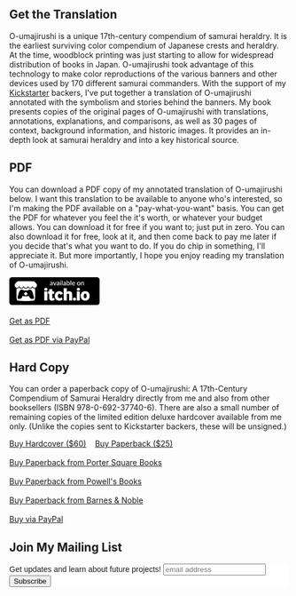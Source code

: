 ## Get the Translation

O-umajirushi is a unique 17th-century compendium of samurai heraldry. It is the earliest surviving color compendium of Japanese crests and heraldry. At the time, woodblock printing was just starting to allow for widespread distribution of books in Japan. O-umajirushi took advantage of this technology to make color reproductions of the various banners and other devices used by 170 different samurai commanders. With the support of my [Kickstarter](https://www.kickstarter.com/projects/xavid/o-umajirushi-17th-century-samurai-heraldry) backers, I've put together a translation of O-umajirushi annotated with the symbolism and stories behind the banners. My book presents copies of the original pages of O-umajirushi with translations, annotations, explanations, and comparisons, as well as 30 pages of context, background information, and historic images. It provides an in-depth look at samurai heraldry and into a key historical source. 

## PDF

You can download a PDF copy of my annotated translation of O-umajirushi below. I want this translation to be available to anyone who's interested, so I'm making the PDF available on a "pay-what-you-want" basis. You can get the  PDF for  whatever you feel the it's worth, or whatever your budget allows. You can download it for free if you want to; just put in zero. You can also download it for free, look at it, and then come back to pay me later if you decide that's what you want to do.  If you do chip in something, I'll appreciate it. But more importantly, I hope you enjoy reading my translation of O-umajirushi.

<p>
<a href="https://xavid.itch.io/o-umajirushi"><img src="badge.png" height="50" alt="available on itch.io" /></a>
<br />
<br />
<script type="text/javascript" src="https://gumroad.com/js/gumroad.js"></script>
<a class="gumroad-button" href="https://gumroad.com/l/uxnoC?wanted=true">Get as PDF</a>
<br />
<br />
<a id="pplink" href="javascript:document.getElementById('pplink').style.display = 'none';document.getElementById('ppform').style.display = 'block'; undefined;">Get as PDF via PayPal</a>
<FORM id="ppform" action="https://www.paypal.com/cgi-bin/webscr" method="post" style="display: none">
<INPUT TYPE="hidden" name="cmd" value="_xclick">
<input type="hidden" name="business" value="DK2TZJCT36J5A" />
<input type="hidden" name="currency_code" value="USD" />
<input type="hidden" name="item_name" value="O-umajirushi PDF" />
<input type="hidden" name="no_shipping" valye="1" />
<input type="hidden" name="shipping" value="0" />
<input type="hidden" name="shipping2" value="0" />
<input type="hidden" name="return" value="https://www.dropbox.com/sh/mkp2smfrm188o38/AAB-w1dkC0jpjDGxyvLIaq9Va?dl=0" />
$<input id="amt" type="text" name="amount" value="" placeholder="Enter Amount ($0+)" />
<input type="image" name="submit" border="0"
src="https://www.paypalobjects.com/en_US/i/btn/btn_buynow_LG.gif"
alt="PayPal - The safer, easier way to pay online" onclick="var amt = document.getElementById('amt'); if (amt.value == '') { alert('Please enter amount.'); return false; } if (amt.value == 0) { alert('To pay $0, please use the Gumroad button above.'); return false; }">
</form>
</p>

## Hard Copy

You can order a paperback copy of O-umajirushi: A 17th-Century Compendium of Samurai Heraldry directly from me and also from other booksellers (ISBN 978-0-692-37740-6).  There are also a small number of remaining copies of the limited edition deluxe hardcover available from me only.  (Unlike the copies sent to Kickstarter backers, these will be unsigned.)

<p>
<script type="text/javascript" src="https://gumroad.com/js/gumroad.js"></script>
<a class="gumroad-button" href="https://gumroad.com/l/PCIHZ?wanted=true">Buy Hardcover ($60)</a> &nbsp;&nbsp; <script type="text/javascript" src="https://gumroad.com/js/gumroad.js"></script>
<a class="gumroad-button" href="https://gumroad.com/l/eJycY?wanted=true">Buy Paperback ($25)</a>
<br />
<br />
<a href="https://www.portersquarebooks.com/book/9780692377406">Buy Paperback from Porter Square Books</a>
<br />
<br />
<a href="https://www.powells.com/book/o-umajirushi-9780692377406">Buy Paperback from Powell's Books</a>
<br />
<br />
<a href="http://www.barnesandnoble.com/w/o-umajirushi-xavid-kih-pretzer/1121796273">Buy Paperback from Barnes & Noble</a>
<br />
<br />
<a id="pplink2" href="javascript:document.getElementById('pplink2').style.display = 'none';document.getElementById('ppform2').style.display = 'block'; undefined;">Buy via PayPal</a>
<form action="https://www.paypal.com/cgi-bin/webscr" method="post" target="_top" id="ppform2" style="display: none">
<input type="hidden" name="cmd" value="_s-xclick">
<input type="hidden" name="hosted_button_id" value="XQPG3C2FZZMYC">
<table style="margin: auto">
<tr><td><input type="hidden" name="on0" value="Version">Version</td></tr><tr><td><select name="os0">
	<option value="Paperback">Paperback $25.00 USD</option>
	<option value="Hard Cover">Hard Cover $60.00 USD</option>
</select> </td></tr>
</table>
<input type="hidden" name="currency_code" value="USD">
<input type="image" src="https://www.paypalobjects.com/en_US/i/btn/btn_buynow_LG.gif" border="0" name="submit" alt="PayPal - The safer, easier way to pay online!">
<img alt="" border="0" src="https://www.paypalobjects.com/en_US/i/scr/pixel.gif" width="1" height="1">
</form>
</p>

## Join My Mailing List

<!-- Begin Mailchimp Signup Form -->
<link href="//cdn-images.mailchimp.com/embedcode/slim-10_7.css" rel="stylesheet" type="text/css">
<style type="text/css">
	#mc_embed_signup{background:#fff; clear:left; font:14px Helvetica,Arial,sans-serif; }
	/* Add your own Mailchimp form style overrides in your site stylesheet or in this style block.
	   We recommend moving this block and the preceding CSS link to the HEAD of your HTML file. */
</style>
<div id="mc_embed_signup">
<form action="https://xavid.us1.list-manage.com/subscribe/post?u=8e76014cadb61201412cc0625&amp;id=3263d61af5" method="post" id="mc-embedded-subscribe-form" name="mc-embedded-subscribe-form" class="validate" target="_blank" novalidate>
    <div id="mc_embed_signup_scroll">
	<label for="mce-EMAIL">Get updates and learn about future projects!</label>
	<input type="email" value="" name="EMAIL" class="email" id="mce-EMAIL" placeholder="email address" required>
    <!-- real people should not fill this in and expect good things - do not remove this or risk form bot signups-->
    <div style="position: absolute; left: -5000px;" aria-hidden="true"><input type="text" name="b_8e76014cadb61201412cc0625_3263d61af5" tabindex="-1" value=""></div>
    <div class="clear"><input type="submit" value="Subscribe" name="subscribe" id="mc-embedded-subscribe" class="button"></div>
    </div>
</form>
</div>
<!--End mc_embed_signup-->
